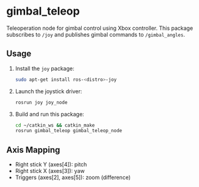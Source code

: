# gimbal_teleop

Teleoperation node for gimbal control using Xbox controller. This package subscribes to `/joy` and publishes gimbal commands to `/gimbal_angles`.

## Usage
1. Install the `joy` package:
   ```bash
   sudo apt-get install ros-<distro>-joy
   ```
2. Launch the joystick driver:
   ```bash
   rosrun joy joy_node
   ```
3. Build and run this package:
   ```bash
   cd ~/catkin_ws && catkin_make
   rosrun gimbal_teleop gimbal_teleop_node
   ```

## Axis Mapping
- Right stick Y (axes[4]): pitch
- Right stick X (axes[3]): yaw
- Triggers (axes[2], axes[5]): zoom (difference)
